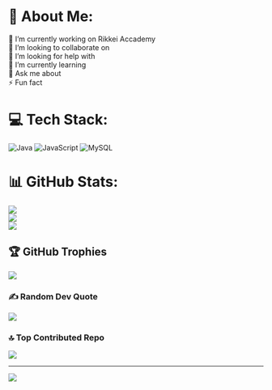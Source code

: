 # 💫 About Me:

🔭 I’m currently working on Rikkei Accademy<br>👯 I’m looking to collaborate on<br>🤝 I’m looking for help with<br>🌱 I’m
currently learning<br>💬 Ask me about<br>⚡ Fun fact

# 💻 Tech Stack:

![Java](https://img.shields.io/badge/java-%23ED8B00.svg?style=for-the-badge&logo=openjdk&logoColor=white) ![JavaScript](https://img.shields.io/badge/javascript-%23323330.svg?style=for-the-badge&logo=javascript&logoColor=%23F7DF1E) ![MySQL](https://img.shields.io/badge/mysql-4479A1.svg?style=for-the-badge&logo=mysql&logoColor=white)

# 📊 GitHub Stats:

![](https://github-readme-stats.vercel.app/api?username=nhatnv6767&theme=dark&hide_border=false&include_all_commits=true&count_private=true)<br/>
![](https://github-readme-streak-stats.herokuapp.com/?user=nhatnv6767&theme=dark&hide_border=false)<br/>
![](https://github-readme-stats.vercel.app/api/top-langs/?username=nhatnv6767&theme=dark&hide_border=false&include_all_commits=true&count_private=true&layout=compact)

## 🏆 GitHub Trophies

![](https://github-profile-trophy.vercel.app/?username=nhatnv6767&theme=radical&no-frame=false&no-bg=true&margin-w=4)

### ✍️ Random Dev Quote

![](https://quotes-github-readme.vercel.app/api?type=horizontal&theme=radical)

### 🔝 Top Contributed Repo

![](https://github-contributor-stats.vercel.app/api?username=nhatnv6767&limit=5&theme=dark&combine_all_yearly_contributions=true)

---
[![](https://visitcount.itsvg.in/api?id=nhatnv6767&icon=0&color=0)](https://visitcount.itsvg.in)

<!-- Proudly created with GPRM ( https://gprm.itsvg.in ) -->